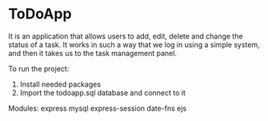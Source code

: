 # ToDoApp
It is an application that allows users to add, edit, delete and change the status of a task. 
It works in such a way that we log in using a simple system, and then it takes us to the task management panel.

To run the project:
1. Install needed packages
2. Import the todoapp.sql database and connect to it

Modules:
express
mysql
express-session
date-fns
ejs



